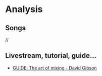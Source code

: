 # Analysis
## Songs
//
## Livestream, tutorial, guide...
- [GUIDE: The art of mixing - David Gibson](https://www.youtube.com/watch?v=TEjOdqZFvhY)
